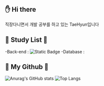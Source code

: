:hand: Hi there
-
직장다니면서 개발 공부를 하고 있는 TaeHyun입니다

:running: Study List :running:
-
 -Back-end : ![Static Badge](https://img.shields.io/badge/Python-%233776AB?style=flat-square&logo=Python&logoColor=%23FFFFFF)
 -Database : 
 
:hatching_chick: My Github :hatching_chick:
-

![Anurag's GitHub stats](https://github-readme-stats.vercel.app/api?username=boiled-music&show_icons=true&theme=onedark)
![Top Langs](https://github-readme-stats.vercel.app/api/top-langs/?username=boiled-music&show_icons=true&theme=onedark&card_width=400)
